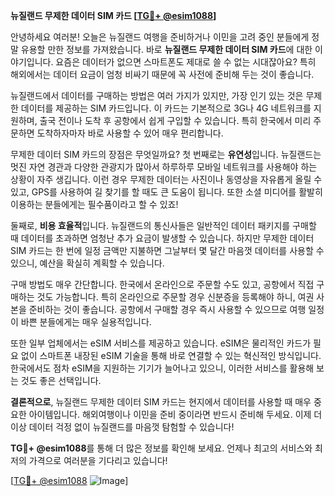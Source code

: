 **뉴질랜드 무제한 데이터 SIM 카드 [[TG💪+ @esim1088](https://t.me/s/esim1088)]**

안녕하세요 여러분! 오늘은 뉴질랜드 여행을 준비하거나 이민을 고려 중인 분들에게 정말 유용할 만한 정보를 가져왔습니다. 바로 **뉴질랜드 무제한 데이터 SIM 카드**에 대한 이야기입니다. 요즘은 데이터가 없으면 스마트폰도 제대로 쓸 수 없는 시대잖아요? 특히 해외에서는 데이터 요금이 엄청 비싸기 때문에 꼭 사전에 준비해 두는 것이 좋습니다.

뉴질랜드에서 데이터를 구매하는 방법은 여러 가지가 있지만, 가장 인기 있는 것은 무제한 데이터를 제공하는 SIM 카드입니다. 이 카드는 기본적으로 3G나 4G 네트워크를 지원하며, 출국 전이나 도착 후 공항에서 쉽게 구입할 수 있습니다. 특히 한국에서 미리 주문하면 도착하자마자 바로 사용할 수 있어 매우 편리합니다.

무제한 데이터 SIM 카드의 장점은 무엇일까요? 첫 번째로는 **유연성**입니다. 뉴질랜드는 멋진 자연 경관과 다양한 관광지가 많아서 하루하루 모바일 네트워크를 사용해야 하는 상황이 자주 생깁니다. 이런 경우 무제한 데이터는 사진이나 동영상을 자유롭게 올릴 수 있고, GPS를 사용하여 길 찾기를 할 때도 큰 도움이 됩니다. 또한 소셜 미디어를 활발히 이용하는 분들에게는 필수품이라고 할 수 있죠!

둘째로, **비용 효율적**입니다. 뉴질랜드의 통신사들은 일반적인 데이터 패키지를 구매할 때 데이터를 초과하면 엄청난 추가 요금이 발생할 수 있습니다. 하지만 무제한 데이터 SIM 카드는 한 번에 일정 금액만 지불하면 그날부터 몇 달간 마음껏 데이터를 사용할 수 있으니, 예산을 확실히 계획할 수 있습니다.

구매 방법도 매우 간단합니다. 한국에서 온라인으로 주문할 수도 있고, 공항에서 직접 구매하는 것도 가능합니다. 특히 온라인으로 주문할 경우 신분증을 등록해야 하니, 여권 사본을 준비하는 것이 좋습니다. 공항에서 구매할 경우 즉시 사용할 수 있으므로 여행 일정이 바쁜 분들에게는 매우 실용적입니다.

또한 일부 업체에서는 eSIM 서비스를 제공하고 있습니다. eSIM은 물리적인 카드가 필요 없이 스마트폰 내장된 eSIM 기술을 통해 바로 연결할 수 있는 혁신적인 방식입니다. 한국에서도 점차 eSIM을 지원하는 기기가 늘어나고 있으니, 이러한 서비스를 활용해 보는 것도 좋은 선택입니다.

**결론적으로**, 뉴질랜드 무제한 데이터 SIM 카드는 현지에서 데이터를 사용할 때 매우 중요한 아이템입니다. 해외여행이나 이민을 준비 중이라면 반드시 준비해 두세요. 이제 더 이상 데이터 걱정 없이 뉴질랜드를 마음껏 탐험할 수 있습니다!

**TG💪+ @esim1088**를 통해 더 많은 정보를 확인해 보세요. 언제나 최고의 서비스와 최저의 가격으로 여러분을 기다리고 있습니다! 

[[TG💪+ @esim1088](https://t.me/s/esim1088) ![Image](https://i.postimg.cc/Y0z9fWf4/image.png)]